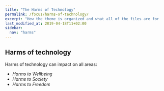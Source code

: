 ```yaml
---
title: "The Harms of Technology"
permalink: /focus/harms-of-technology/
excerpt: "How the theme is organized and what all of the files are for."
last_modified_at: 2019-04-18T11+02:00
sidebar:
  nav: "harms"
---
```


## Harms of technology




Harms of technology can impact on all areas:


- _Harms to Wellbeing_
- _Harms to Society_  
- _Harms to Freedom_

